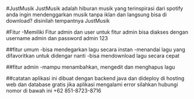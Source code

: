 #JustMusik
JustMusik adalah hiburan musik yang terinspirasi dari spotify anda ingin mendenggarkan musik tanpa iklan dan langsung bisa di download? disinilah tempantnya JustMusik

#Fitur 
-Memiliki Fitur admin dan user untuk fitur admin bisa diakses dengan username admin dan password admin 123

##fitur umum
-bisa mendegarkan lagu secara instan 
-menandai lagu yang difavoritkan untuk didengar nanti
-bisa mendownload lagu secara cepat

##fitur admin
-mampu menambahkan, mengedit dan menghapus lagu

##catatan aplikasi ini dibuat dengan backend java dan dideploy di hosting web dan database gratis jika aplikasi mengalami error silahkan hubungi nomor di bawah ini +62 851-8723-8716